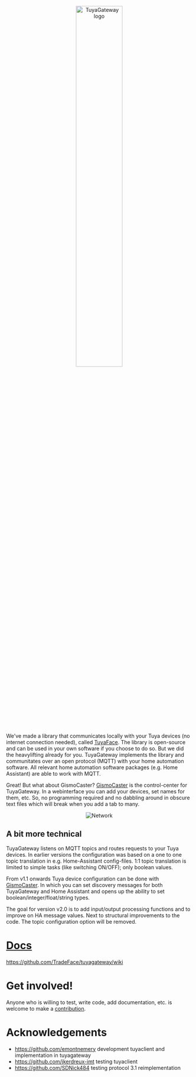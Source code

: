 <p align="center"><img width="50%" alt="TuyaGateway logo" src="https://raw.githubusercontent.com/wiki/TradeFace/tuyagateway/img/tuyagateway_logo.png"></p>

We've made a library that communicates locally with your Tuya devices (no internet connection needed), called [TuyaFace](https://github.com/TradeFace/tuyaface). The library is open-source and can be used in your own software if you choose to do so. But we did the heavylifting already for you. TuyaGateway implements the library and communitates over an open protocol (MQTT) with your home automation software. All relevant home automation software packages (e.g. Home Assistant) are able to work with MQTT. 

Great! But what about GismoCaster? [GismoCaster](https://github.com/TradeFace/gismocaster) is the control-center for TuyaGateway. In a webinterface you can add your devices, set names for them, etc. So, no programming required and no dabbling around in obscure text files which will break when you add a tab to many.

<p align="center"><img alt="Network" src="https://raw.githubusercontent.com/wiki/TradeFace/tuyagateway/img/network_bg.png"></p>

A bit more technical
----------
TuyaGateway listens on MQTT topics and routes requests to your Tuya devices. In earlier versions the configuration was based on a one to one topic translation in e.g. Home-Assistant config-files. 1:1 topic translation is limited to simple tasks (like switching ON/OFF); only boolean values. 

From v1.1 onwards Tuya device configuration can be done with [GismoCaster](https://github.com/TradeFace/gismocaster). In which you can set discovery messages for both TuyaGateway and Home Assistant and opens up the ability to set boolean/integer/float/string types. 

The goal for version v2.0 is to add input/output processing functions and to improve on HA message values. Next to structural improvements to the code. The topic configuration option will be removed.


[Docs](https://github.com/TradeFace/tuyagateway/wiki)
================
https://github.com/TradeFace/tuyagateway/wiki

Get involved!
================
Anyone who is willing to test, write code, add documentation, etc. is welcome to make a [contribution](https://github.com/TradeFace/tuyagateway/blob/development/CONTRIBUTING.md). 


Acknowledgements
=================
- https://github.com/emontnemery development tuyaclient and implementation in tuyagateway
- https://github.com/jkerdreux-imt testing tuyaclient
- https://github.com/SDNick484 testing protocol 3.1 reimplementation
